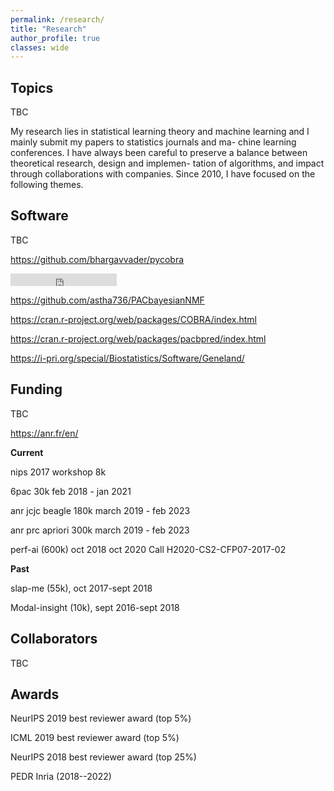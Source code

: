 ```yaml
---
permalink: /research/
title: "Research"
author_profile: true
classes: wide
---
```


## Topics

TBC

My research lies in statistical learning theory and machine learning and I mainly submit my papers to statistics journals and ma- chine learning conferences. I have always been careful to preserve a balance between theoretical research, design and implemen- tation of algorithms, and impact through collaborations with companies. Since 2010, I have focused on the following themes.

## Software

TBC

https://github.com/bhargavvader/pycobra

<iframe src="https://ghbtns.com/github-btn.html?user={{ bhargavvader }}&repo={{ pycobra }}&type=star&count=true" frameborder="0" scrolling="0" width="170px" height="20px"></iframe>

https://github.com/astha736/PACbayesianNMF


https://cran.r-project.org/web/packages/COBRA/index.html

https://cran.r-project.org/web/packages/pacbpred/index.html

https://i-pri.org/special/Biostatistics/Software/Geneland/

## Funding

TBC

https://anr.fr/en/

**Current**

nips 2017 workshop 8k

6pac 30k feb 2018 - jan 2021

anr jcjc beagle 180k march 2019 - feb 2023

anr prc apriori 300k march 2019 - feb 2023


perf-ai (600k) oct 2018 oct 2020
Call H2020-CS2-CFP07-2017-02


**Past**

slap-me (55k), oct 2017-sept 2018

Modal-insight (10k), sept 2016-sept 2018

## Collaborators

TBC

## Awards

NeurIPS 2019 best reviewer award (top 5%)

ICML 2019 best reviewer award (top 5%)

NeurIPS 2018 best reviewer award (top 25%)

PEDR Inria (2018--2022)